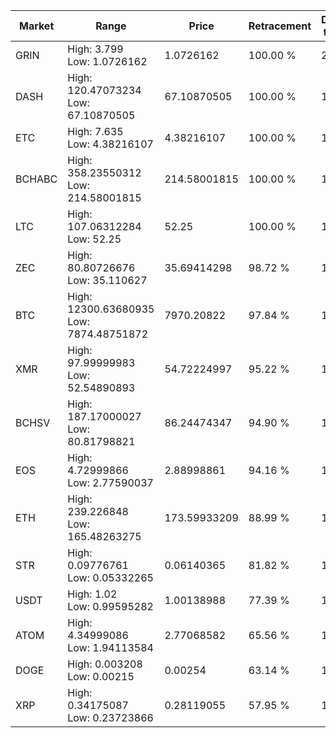 | Market | Range | Price| Retracement | Doubles to 50% |
| --- | --- | --- | --- | --- |
| GRIN | High: 3.799<br />Low: 1.0726162 | 1.0726162 | 100.00 % | 2.27 |
| DASH | High: 120.47073234<br />Low: 67.10870505 | 67.10870505 | 100.00 % | 1.40 |
| ETC | High: 7.635<br />Low: 4.38216107 | 4.38216107 | 100.00 % | 1.37 |
| BCHABC | High: 358.23550312<br />Low: 214.58001815 | 214.58001815 | 100.00 % | 1.33 |
| LTC | High: 107.06312284<br />Low: 52.25 | 52.25 | 100.00 % | 1.52 |
| ZEC | High: 80.80726676<br />Low: 35.110627 | 35.69414298 | 98.72 % | 1.62 |
| BTC | High: 12300.63680935<br />Low: 7874.48751872 | 7970.20822 | 97.84 % | 1.27 |
| XMR | High: 97.99999983<br />Low: 52.54890893 | 54.72224997 | 95.22 % | 1.38 |
| BCHSV | High: 187.17000027<br />Low: 80.81798821 | 86.24474347 | 94.90 % | 1.55 |
| EOS | High: 4.72999866<br />Low: 2.77590037 | 2.88998861 | 94.16 % | 1.30 |
| ETH | High: 239.226848<br />Low: 165.48263275 | 173.59933209 | 88.99 % | 1.17 |
| STR | High: 0.09776761<br />Low: 0.05332265 | 0.06140365 | 81.82 % | 1.23 |
| USDT | High: 1.02<br />Low: 0.99595282 | 1.00138988 | 77.39 % | 1.01 |
| ATOM | High: 4.34999086<br />Low: 1.94113584 | 2.77068582 | 65.56 % | 1.14 |
| DOGE | High: 0.003208<br />Low: 0.00215 | 0.00254 | 63.14 % | 1.05 |
| XRP | High: 0.34175087<br />Low: 0.23723866 | 0.28119055 | 57.95 % | 1.03 |
